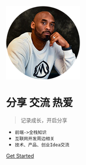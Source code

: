 ![logo](/img/logo_kobe.png)

# 分享 交流 热爱

> 记录成长，开启分享

- `前端->全栈知识`
- `互联网开发周边相关`
- `技术、产品、创业Idea交流`

<!-- [GitHub](https://github.com/JunfengHan/docs) -->

[Get Started](/?id=概览)
